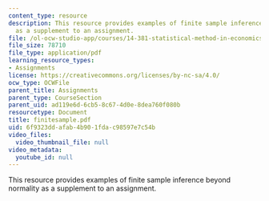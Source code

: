 ```yaml
---
content_type: resource
description: This resource provides examples of finite sample inference beyond normality
  as a supplement to an assignment.
file: /ol-ocw-studio-app/courses/14-381-statistical-method-in-economics-fall-2006/6f9323ddafab4b901fdac98597e7c54b_finitesample.pdf
file_size: 78710
file_type: application/pdf
learning_resource_types:
- Assignments
license: https://creativecommons.org/licenses/by-nc-sa/4.0/
ocw_type: OCWFile
parent_title: Assignments
parent_type: CourseSection
parent_uid: ad119e6d-6cb5-8c67-4d0e-8dea760f080b
resourcetype: Document
title: finitesample.pdf
uid: 6f9323dd-afab-4b90-1fda-c98597e7c54b
video_files:
  video_thumbnail_file: null
video_metadata:
  youtube_id: null
---
```

This resource provides examples of finite sample inference beyond normality as a supplement to an assignment.